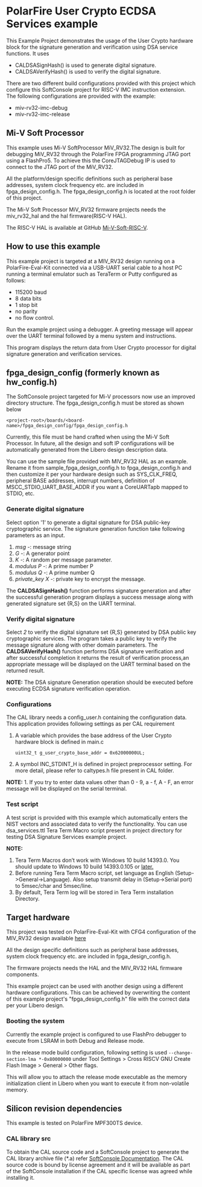 PolarFire User Crypto ECDSA Services example
================================================================================
This Example Project demonstrates the usage of the User Crypto hardware block for 
the signature generation and verification using DSA service functions. It uses

 - CALDSASignHash() is used to generate digital signature.
 - CALDSAVerifyHash() is used to verify the digital signature.

There are two different build configurations provided with this project which
configure this SoftConsole project for RISC-V IMC instruction extension. 
The following configurations are provided with the example:

  - miv-rv32-imc-debug
  - miv-rv32-imc-release

Mi-V Soft Processor
--------------------------------------------------------------------------------
This example uses Mi-V SoftProcessor MiV_RV32.The design is built for debugging
MiV_RV32 through the PolarFire FPGA programming JTAG port using a FlashPro5.
To achieve this the CoreJTAGDebug IP is used to connect to the JTAG port of the
MiV_RV32.

All the platform/design specific definitions such as peripheral base addresses,
system clock frequency etc. are included in fpga_design_config.h. The
fpga_design_config.h is located at the root folder of this project.

The Mi-V Soft Processor MiV_RV32 firmware projects needs the miv_rv32_hal and 
the hal firmware(RISC-V HAL).

The RISC-V HAL is available at GitHub [Mi-V-Soft-RISC-V](https://mi-v-ecosystem.github.io/redirects/platform).

How to use this example
--------------------------------------------------------------------------------
This example project is targeted at a MIV_RV32 design running on a PolarFire-Eval-Kit 
connected via a USB-UART serial cable to a host PC running a terminal emulator
such as TeraTerm or Putty configured as follows:

 - 115200 baud
 - 8 data bits
 - 1 stop bit
 - no parity
 - no flow control.

Run the example project using a debugger. A greeting message will appear over the 
UART terminal followed by a menu system and instructions.

This program displays the return data from User Crypto processor for digital 
signature generation and verification services.

fpga_design_config (formerly known as hw_config.h)
--------------------------------------------------------------------------------
The SoftConsole project targeted for Mi-V processors now use an improved
directory structure. The fpga_design_config.h must be stored as shown below

`
    <project-root>/boards/<board-name>/fpga_design_config/fpga_design_config.h
`

Currently, this file must be hand crafted when using the Mi-V Soft Processor.
In future, all the design and soft IP configurations will be automatically
generated from the Libero design description data.

You can use the sample file provided with MIV_RV32 HAL as an example. Rename it
from sample_fpga_design_config.h to fpga_design_config.h and then customize it
per your hardware design such as SYS_CLK_FREQ, peripheral BASE addresses,
interrupt numbers, definition of MSCC_STDIO_UART_BASE_ADDR if you want a
CoreUARTapb mapped to STDIO, etc.

### Generate digital signature

Select option '1' to generate a digital signature for DSA public-key cryptographic service. 
The signature generation function take following parameters as an input. 
1. *msg* -: message string 
2. *G* -: A generator point
3. *K* -: A random per message parameter. 
4. *modulus P* -: A prime number P  
4. *modulus Q* -: A prime number Q  
5. *private_key X* -: private key to encrypt the message.

The **CALDSASignHash()** function performs signature generation and after the 
successful generation program displays a success message along with 
generated signature set {R,S} on the UART terminal. 

### Verify digital signature

Select *2* to verify the digital signature set {R,S} generated by DSA public key 
cryptographic services. The program takes a public key to verify the message signature 
along with other domain parameters. 
The **CALDSAVerifyHash()** function performs DSA signature verification and after 
successful completion it returns the result of verification process,an 
appropriate message will be displayed on the UART terminal based on the returned result. 

**NOTE:** 
The DSA signature Generation operation should be executed before executing 
ECDSA signature verification operation. 

### Configurations

The CAL library needs a config_user.h containing the configuration data.
This application provides following settings as per CAL requirement   
  1. A variable which provides the base address of the User Crypto hardware block
     is defined in main.c
     
     `uint32_t g_user_crypto_base_addr = 0x62000000UL;`
     
  2. A symbol INC_STDINT_H is defined in project preprocessor setting. 
     For more detail, please refer to caltypes.h file present in CAL folder.
  
**NOTE:**
    1. If you try to enter data values other than 0 - 9, a - f, A - F, an error 
       message will be displayed on the serial terminal.

### Test script

A test script is provided with this example which automatically enters the NIST
vectors and associated data to verify the functionality. You can use 
dsa_services.ttl Tera Term Macro script present in project directory for 
testing DSA Signature Services example project.

**NOTE:**
1. Tera Term Macros don’t work with Windows 10 build 14393.0. You should update
   to Windows 10 build 14393.0.105 or [later.](https://osdn.net/ticket/browse.php?group_id=1412&tid=36526) 
2. Before running Tera Term Macro script, set language as English 
   (Setup->General->Language). Also setup transmit delay in (Setup->Serial port)
   to 5msec/char and 5msec/line.
3. By default, Tera Term log will be stored in Tera Term installation Directory.

## Target hardware

This project was tested on PolarFire-Eval-Kit with CFG4 configuration of the
MIV_RV32 design available [here](https://github.com/Mi-V-Soft-RISC-V/PolarFire-Eval-Kit/tree/main/Libero_Projects)

All the design specific definitions such as peripheral base addresses, system
clock frequency etc. are included in fpga_design_config.h. 

The firmware projects needs the HAL and the MIV_RV32 HAL firmware components.

This example project can be used with another design using a different hardware
configurations. This can be achieved by overwriting the content of this example
project's "fpga_design_config.h" file with the correct data per your Libero design.

### Booting the system

Currently the example project is configured to use FlashPro debugger to execute 
from LSRAM in both Debug and Release mode.

In the release mode build configuration, following setting is used
`--change-section-lma *-0x80000000` under
Tool Settings > Cross RISCV GNU Create Flash Image > General > Other flags. 

This will allow you to attach the release mode executable as the memory 
initialization client in Libero when you want to execute it from non-volatile memory. 

## Silicon revision dependencies

This example is tested on PolarFire MPF300TS device.

### CAL library src
 
To obtain the CAL source code and a SoftConsole project to generate the CAL
library archive file (*.a) refer [SoftConsole Documentation](https://mi-v-ecosystem.github.io/SoftConsole-Documentation/SoftConsole-v2021.3/using_softconsole/other.html#crypto-application-library).
The CAL source code is bound by license agreement and it will be available as
part of the SoftConsole installation if the CAL specific license was agreed
while installing it.
